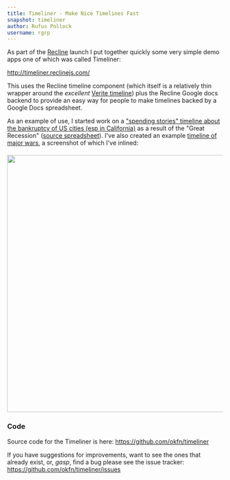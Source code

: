 ```yaml
---
title: Timeliner - Make Nice Timelines Fast
snapshot: timeliner
author: Rufus Pollock
username: rgrp
---
```


As part of the [Recline][] launch I put together quickly some very simple demo apps one of which was called Timeliner:

<http://timeliner.reclinejs.com/>

[Recline]: http://reclinejs.com/

This uses the Recline timeline component (which itself is a relatively thin wrapper around the *excellent* [Verite timeline][1]) plus the Recline Google docs backend to provide an easy way for people to make timelines backed by a Google Docs spreadsheet.

As an example of use, I started work on a ["spending stories" timeline about the bankruptcy of US cities (esp in California)][3] as a result of the "Great Recession" ([source spreadsheet][2]). I've also created an example [timeline of major wars][3], a screenshot of which I've inlined:
    
[4]: http://timeliner.reclinejs.com/?backend=gdocs&url=https://docs.google.com/spreadsheet/ccc?key=0Aon3JiuouxLUdFROanhQOVh0NUhyOXNxRDdkc0tEZFE%23gid=0">

[3]: http://timeliner.reclinejs.com/?backend=gdocs&url=https://docs.google.com/spreadsheet/ccc?key=0Aon3JiuouxLUdDQ3QlJhOHJnS2x0NkxibUp1YnYwR1E%23gid=0#explorer

<img src="http://farm9.staticflickr.com/8285/7508403206_420de3ce5e_b.jpg" style="width: 600px;; margin: auto; display: block; margin-top: 20px;" />

[1]: http://timeline.verite.co/
[2]: <https://docs.google.com/spreadsheet/ccc?key=0Aon3JiuouxLUdDQ3QlJhOHJnS2x0NkxibUp1YnYwR1E#gid=0>

### Code

Source code for the Timeliner is here: <https://github.com/okfn/timeliner>

If you have suggestions for improvements, want to see the ones that already exist, or, *gasp*, find a bug please see the issue tracker: <https://github.com/okfn/timeliner/issues>

